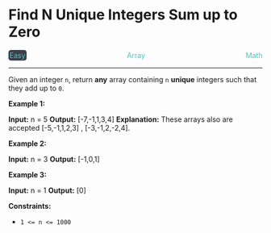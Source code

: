 # Find N Unique Integers Sum up to Zero

<div style="display: flex; justify-content: space-between; align-items: center">
<div style="color: #46c6c2;
padding: 2px; background-color: #3a3f4b; border-radius: 5px;">Easy</div>
<div style="color: #46c6c2">Array</div>
<div style="color: #46c6c2">Math</div>
</div>

---

Given an integer `n`, return **any** array containing `n` **unique** integers such that they add up to `0`.

**Example 1:**

**Input:** n = 5
**Output:** \[-7,-1,1,3,4\]
**Explanation:** These arrays also are accepted \[-5,-1,1,2,3\] , \[-3,-1,2,-2,4\].

**Example 2:**

**Input:** n = 3
**Output:** \[-1,0,1\]

**Example 3:**

**Input:** n = 1
**Output:** \[0\]

**Constraints:**

*   `1 <= n <= 1000`